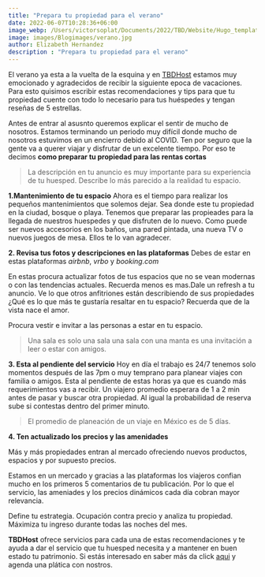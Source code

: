 ```yaml
---
title: "Prepara tu propiedad para el verano"
date: 2022-06-07T10:28:36+06:00
image_webp: /Users/victorsoplat/Documents/2022/TBD/Website/Hugo_template/TBD/themes/meghna-hugo/images/Blogimages/verano.webp
image: images/Blogimages/verano.jpg
author: Elizabeth Hernandez
description : "Prepara tu propiedad para el verano"
---
```


El verano ya esta a la vuelta de la esquina y en [TBDHost][1] estamos muy emocionado y agradecidos de recibir la siguiente epoca de vacaciones. Para esto quisimos escribir estas recomendaciones y tips para que tu propiedad cuente con todo lo necesario para tus huéspedes y tengan reseñas de 5 estrellas.   

Antes de entrar al asusnto queremos explicar el sentir de mucho de nosotros. Estamos terminando un periodo muy difícil donde mucho de nosotros estuvimos en un encierro debido al COVID. Ten por seguro que la gente va a querer viajar y disfrutar de un excelente tiempo. Por eso te decimos **como preparar tu propiedad para las rentas cortas**  

> La descripción en tu anuncio es muy importante para su experiencia de tu huesped. Describe lo más parecido a la realidad tu espacio. 

**1.Mantenimiento de tu espacio**
Ahora es el tiempo para realizar los pequeños mantenimientos que solemos dejar. Sea donde este tu propiedad en la ciudad, bosque o playa. Tenemos que preparar las propieades para la llegada de nuestros huespedes y que disfruten de lo nuevo. Como puede ser nuevos accesorios en los baños, una pared pintada, una nueva TV o nuevos juegos de mesa. Ellos te lo van agradecer.   

**2. Revisa tus fotos y descripciones en las plataformas**
Debes de estar en estas plataformas *airbnb*, *vrbo* y *booking.com*

En estas procura actualizar fotos de tus espacios que no se vean modernas o con las tendencias actuales. Recuerda menos es mas.Dale un refresh a tu anuncio. Ve lo que otros anfitriones están describiendo de sus propiedades ¿Qué es lo que más te gustaría resaltar en tu espacio? 
Recuerda que de la vista nace el amor. 

Procura vestir e invitar a las personas a estar en tu espacio.

>Una sala es solo una sala una sala con una manta es una invitación a leer o estar con amigos.

**3. Esta al pendiente del servicio** 
  Hoy en día el trabajo es 24/7 tenemos solo momentos después de las 7pm o muy temprano para planear viajes con familia o amigos.
  Esta al pendiente de estas horas ya que es cuando más requerimientos vas a recibir. Un viajero promedio esperara de 1 a 2 min antes de pasar y buscar otra propiedad. Al igual la probabilidad de reserva sube si contestas dentro del primer minuto. 

> El promedio de planeación de un viaje en México es de 5 días.

**4. Ten actualizado los precios y las amenidades**

  Más y más propiedades entran al mercado ofreciendo nuevos productos, espacios y por supuesto precios.

  Estamos en un mercado y gracias a las plataformas los viajeros confian mucho en los primeros 5 comentarios de tu publicación. Por lo que el servicio, las ameniades y los precios dinámicos cada día cobran mayor relevancia. 
  
  Define tu estrategia. Ocupación contra precio y analiza tu propiedad. Máximiza tu ingreso durante todas las noches del mes. 

**TBDHost** ofrece servicios para cada una de estas recomendaciones y te ayuda a dar el servicio que tu huesped necesita y a mantener en buen estado tu patrimonio. Si estás interesado en saber más da click [aqui][2] y agenda una plática con nostros. 




[1]:<https://www.tbdhost.com>
[2]:<https://booking.setmore.com/scheduleappointment/5c9b0fe8-cbca-47fb-ae5d-a62b1ffe6dc8/services/s82ef91f4ded95f6f44cacf3af98edd0f7d30d3fa?source=easyshare>